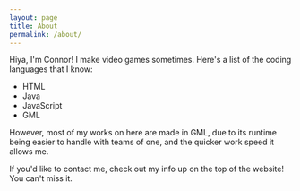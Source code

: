 ```yaml
---
layout: page
title: About
permalink: /about/
---
```


Hiya, I'm Connor! I make video games sometimes.
Here's a list of the coding languages that I know:

* HTML
* Java
* JavaScript
* GML

However, most of my works on here are made in GML, due to its runtime being easier to handle with teams of one, and the quicker
work speed it allows me.

If you'd like to contact me, check out my info up on the top of the website! You can't miss it.
